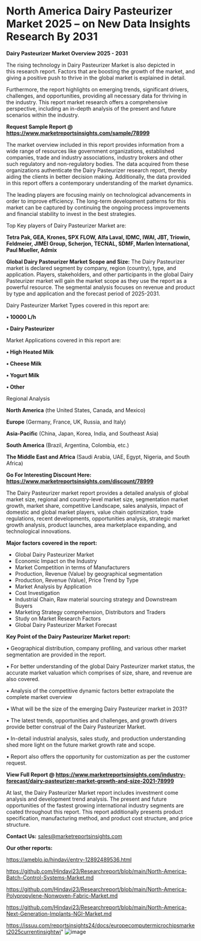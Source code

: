 # North America Dairy Pasteurizer Market 2025 – on New Data Insights Research By 2031

<Strong> Dairy Pasteurizer Market Overview 2025 - 2031</strong>

The rising technology in Dairy Pasteurizer Market is also depicted in this research report. Factors that are boosting the growth of the market, and giving a positive push to thrive in the global market is explained in detail.

Furthermore, the report highlights on emerging trends, significant drivers, challenges, and opportunities, providing all necessary data for thriving in the industry. This report market research offers a comprehensive perspective, including an in-depth analysis of the present and future scenarios within the industry.

<strong>Request Sample Report @ <a href=https://www.marketreportsinsights.com/sample/78999>https://www.marketreportsinsights.com/sample/78999</a></strong>

The market overview included in this report provides information from a wide range of resources like government organizations, established companies, trade and industry associations, industry brokers and other such regulatory and non-regulatory bodies. The data acquired from these organizations authenticate the Dairy Pasteurizer research report, thereby aiding the clients in better decision making. Additionally, the data provided in this report offers a contemporary understanding of the market dynamics.

The leading players are focusing mainly on technological advancements in order to improve efficiency. The long-term development patterns for this market can be captured by continuing the ongoing process improvements and financial stability to invest in the best strategies.

Top Key players of Dairy Pasteurizer Market are:

<strong>Tetra Pak, GEA, Krones, SPX FLOW, Alfa Laval, IDMC, IWAI, JBT, Triowin, Feldmeier, JIMEI Group, Scherjon, TECNAL, SDMF, Marlen International, Paul Mueller, Admix</strong>

<strong><b>Global Dairy Pasteurizer Market Scope and Size:</b></strong>
The Dairy Pasteurizer market is declared segment by company, region (country), type, and application. Players, stakeholders, and other participants in the global Dairy Pasteurizer market will gain the market scope as they use the report as a powerful resource. The segmental analysis focuses on revenue and product by type and application and the forecast period of 2025-2031.

Dairy Pasteurizer Market Types covered in this report are:

<strong>• 10000 L/h

• Dairy Pasteurizer</strong>

Market Applications covered in this report are:

<strong>• High Heated Milk

• Cheese Milk

• Yogurt Milk

• Other</strong> 

Regional Analysis

<strong>North America</strong> (the United States, Canada, and Mexico)

<strong>Europe</strong> (Germany, France, UK, Russia, and Italy)

<strong>Asia-Pacific</strong> (China, Japan, Korea, India, and Southeast Asia)

<strong>South America</strong> (Brazil, Argentina, Colombia, etc.)

<strong>The Middle East and Africa</strong> (Saudi Arabia, UAE, Egypt, Nigeria, and South Africa)

<strong>Go For Interesting Discount Here: <a href=https://www.marketreportsinsights.com/discount/78999>https://www.marketreportsinsights.com/discount/78999</a></strong>

The Dairy Pasteurizer market report provides a detailed analysis of global market size, regional and country-level market size, segmentation market growth, market share, competitive Landscape, sales analysis, impact of domestic and global market players, value chain optimization, trade regulations, recent developments, opportunities analysis, strategic market growth analysis, product launches, area marketplace expanding, and technological innovations.

<strong><b>Major factors covered in the report:</b></strong>
<ul>
  <li>Global Dairy Pasteurizer Market </li>
  <li>Economic Impact on the Industry</li>
  <li>Market Competition in terms of Manufacturers</li>
  <li>Production, Revenue (Value) by geographical segmentation</li>
  <li>Production, Revenue (Value), Price Trend by Type</li>
  <li>Market Analysis by Application</li>
  <li>Cost Investigation</li>
  <li>Industrial Chain, Raw material sourcing strategy and Downstream Buyers</li>
  <li>Marketing Strategy comprehension, Distributors and Traders</li>
  <li>Study on Market Research Factors</li>
  <li>Global Dairy Pasteurizer Market Forecast</li>
</ul>

<strong><b>Key Point of the Dairy Pasteurizer Market report:</b></strong>

• Geographical distribution, company profiling, and various other market segmentation are provided in the report.

• For better understanding of the global Dairy Pasteurizer market status, the accurate market valuation which comprises of size, share, and revenue are also covered.

• Analysis of the competitive dynamic factors better extrapolate the complete market overview

• What will be the size of the emerging Dairy Pasteurizer market in 2031?

• The latest trends, opportunities and challenges, and growth drivers provide better construal of the Dairy Pasteurizer Market.

• In-detail industrial analysis, sales study, and production understanding shed more light on the future market growth rate and scope.

• Report also offers the opportunity for customization as per the customer request.

<strong><b>View Full Report @ <a href=https://www.marketreportsinsights.com/industry-forecast/dairy-pasteurizer-market-growth-and-size-2021-78999>https://www.marketreportsinsights.com/industry-forecast/dairy-pasteurizer-market-growth-and-size-2021-78999</a></b></strong>


At last, the Dairy Pasteurizer Market report includes investment come analysis and development trend analysis. The present and future opportunities of the fastest growing international industry segments are coated throughout this report. This report additionally presents product specification, manufacturing method, and product cost structure, and price structure.

<strong>Contact Us:</strong>
sales@marketreportsinsights.com

<strong>Our other reports:</strong>

<a href=https://ameblo.jp/hindavi/entry-12892489536.html>https://ameblo.jp/hindavi/entry-12892489536.html</a>

<a href=https://github.com/Hindavi23/Researchreport/blob/main/North-America-Batch-Control-Systems-Market.md>https://github.com/Hindavi23/Researchreport/blob/main/North-America-Batch-Control-Systems-Market.md</a>

<a href=https://github.com/Hindavi23/Researchreport/blob/main/North-America-Polypropylene-Nonwoven-Fabric-Market.md>https://github.com/Hindavi23/Researchreport/blob/main/North-America-Polypropylene-Nonwoven-Fabric-Market.md</a>

<a href=https://github.com/Hindavi23/Researchreport/blob/main/North-America-Next-Generation-Implants-NGI-Market.md>https://github.com/Hindavi23/Researchreport/blob/main/North-America-Next-Generation-Implants-NGI-Market.md</a>

<a href=https://issuu.com/reportsinsights24/docs/europecomputermicrochipsmarket2025currentinsightwi>https://issuu.com/reportsinsights24/docs/europecomputermicrochipsmarket2025currentinsightwi</a>"
![image](https://github.com/user-attachments/assets/640881e8-83d1-4967-9cfd-a93e6e6a111a)
